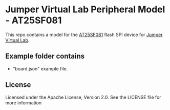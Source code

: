 # Jumper Virtual Lab Peripheral Model - AT25SF081
This repo contains a model for the [AT25SF081](https://www.adestotech.com/wp-content/uploads/DS-AT25SF081_045.pdf) flash SPI device for [Jumper Virtual Lab](https://vlab.jumper.io).

## Example folder contains
- "board.json" example file.

## License
Licensed under the Apache License, Version 2.0. See the LICENSE file for more information
